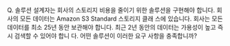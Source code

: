 Q. 솔루션 설계자는 회사의 스토리지 비용을 줄이기 위한 솔루션을 구현해야 합니다. 회사의 모든 데이터는 Amazon S3 Standard 스토리지 클래 스에 있습니다. 회사는 모든 데이터를 최소 25년 동안 보관해야 합니다. 최근 2년 동안의 데이터는 가용성이 높고 즉시 검색할 수 있어야 합니 다. 어떤 솔루션이 이러한 요구 사항을 충족합니까?


<!--stackedit_data:
eyJoaXN0b3J5IjpbLTk0MjQ4NDI0MV19
-->